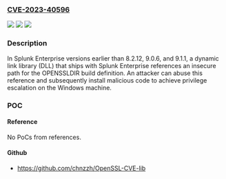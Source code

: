 ### [CVE-2023-40596](https://cve.mitre.org/cgi-bin/cvename.cgi?name=CVE-2023-40596)
![](https://img.shields.io/static/v1?label=Product&message=Splunk%20Enterprise&color=blue)
![](https://img.shields.io/static/v1?label=Version&message=8.2%3C%208.2.12%20&color=brighgreen)
![](https://img.shields.io/static/v1?label=Vulnerability&message=The%20software%20does%20not%20initialize%20or%20incorrectly%20initializes%20a%20resource%2C%20which%20might%20leave%20the%20resource%20in%20an%20unexpected%20state%20when%20it%20is%20accessed%20or%20used.&color=brighgreen)

### Description

In Splunk Enterprise versions earlier than 8.2.12, 9.0.6, and 9.1.1, a dynamic link library (DLL) that ships with Splunk Enterprise references an insecure path for the OPENSSLDIR build definition. An attacker can abuse this reference and subsequently install malicious code to achieve privilege escalation on the Windows machine.

### POC

#### Reference
No PoCs from references.

#### Github
- https://github.com/chnzzh/OpenSSL-CVE-lib

